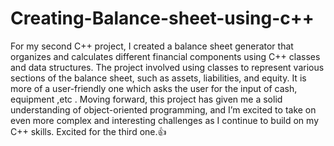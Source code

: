 # Creating-Balance-sheet-using-c++
For my second C++ project, I created a balance sheet generator that organizes and calculates different financial components using C++ classes and data structures. The project involved using classes to represent various sections of the balance sheet, such as assets, liabilities, and equity. It is more of a user-friendly one which asks the user for the input of cash, equipment ,etc . Moving forward, this project has given me a solid understanding of object-oriented programming, and I’m excited to take on even more complex and interesting challenges as I continue to build on my C++ skills. Excited for the third one.👍

